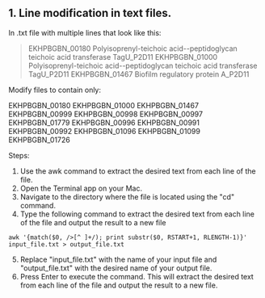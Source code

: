 ## 1. Line modification in text files.
In .txt file with multiple lines that look like this: 

>EKHPBGBN_00180 Polyisoprenyl-teichoic acid--peptidoglycan teichoic acid transferase TagU_P2D11
>EKHPBGBN_01000 Polyisoprenyl-teichoic acid--peptidoglycan teichoic acid transferase TagU_P2D11
>EKHPBGBN_01467 Biofilm regulatory protein A_P2D11

Modify files to contain only:

EKHPBGBN_00180
EKHPBGBN_01000
EKHPBGBN_01467
EKHPBGBN_00999
EKHPBGBN_00998
EKHPBGBN_00997
EKHPBGBN_01779
EKHPBGBN_00996
EKHPBGBN_00991
EKHPBGBN_00992
EKHPBGBN_01096
EKHPBGBN_01099
EKHPBGBN_01726

Steps:
1. Use the awk command to extract the desired text from each line of the file.
2. Open the Terminal app on your Mac.
3. Navigate to the directory where the file is located using the "cd" command. 
4. Type the following command to extract the desired text from each line of the file and output the result to a new file

```
awk '{match($0, />[^ ]+/); print substr($0, RSTART+1, RLENGTH-1)}' input_file.txt > output_file.txt
```
5. Replace "input_file.txt" with the name of your input file and "output_file.txt" with the desired name of your output file.
6. Press Enter to execute the command. This will extract the desired text from each line of the file and output the result to a new file.
